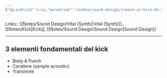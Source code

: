 ```yaml
---
{"dg-publish":true,"permalink":"/notes/sound-design/creare-un-kick-da-zero-con-vital/"}
---
```


Links:: [[Notes/Sound Design/Vital (Synth)\|Vital (Synth)]], [[Notes/Kick\|Kick]], [[Notes/Sound Design/Sound Design\|Sound Design]]

---
## 3 elementi fondamentali del kick

- Body & Punch
- Carattere (sample acoustic)
- Transiente



